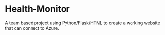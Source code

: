 # Health-Monitor
A team based project using Python/Flask/HTML to create a working website that can connect to Azure.
